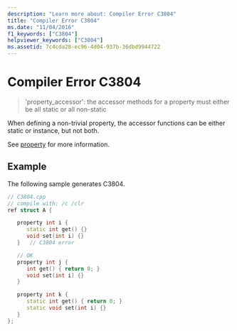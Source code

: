 ```yaml
---
description: "Learn more about: Compiler Error C3804"
title: "Compiler Error C3804"
ms.date: "11/04/2016"
f1_keywords: ["C3804"]
helpviewer_keywords: ["C3804"]
ms.assetid: 7c4cda28-ec96-4d04-937b-36dbd9944722
---
```

# Compiler Error C3804

> 'property_accessor': the accessor methods for a property must either be all static or all non-static

When defining a non-trivial property, the accessor functions can be either static or instance, but not both.

See [property](../../extensions/property-cpp-component-extensions.md) for more information.

## Example

The following sample generates C3804.

```cpp
// C3804.cpp
// compile with: /c /clr
ref struct A {

   property int i {
      static int get() {}
      void set(int i) {}
   }   // C3804 error

   // OK
   property int j {
      int get() { return 0; }
      void set(int i) {}
   }

   property int k {
      static int get() { return 0; }
      static void set(int i) {}
   }
};
```
